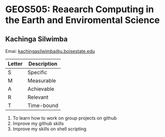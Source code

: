 # GEOS505: Reaearch Computing in the Earth and Enviromental Science 

## Kachinga Silwimba

Emai: kachingasilwimba@u.boisestate.edu

| Letter  | Description |
| ------------- | ------------- |
| S  | Specific  |
| M  | Measurable  |
| A  | Achievable|
| R  | Relevant  |
| T |  Time-bound|

1. To learn how to work on group projects on github
2. Improve my github skills 
3. Improve my skills on shell scripting 